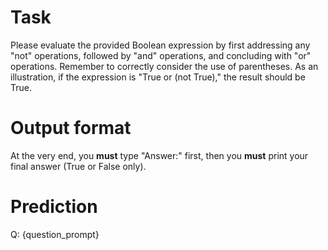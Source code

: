 # Task
Please evaluate the provided Boolean expression by first addressing any "not" operations, followed by "and" operations, and concluding with "or" operations. Remember to correctly consider the use of parentheses. As an illustration, if the expression is "True or (not True)," the result should be True.

# Output format
At the very end, you **must** type "Answer:" first, then you **must** print your final answer (True or False only).

# Prediction
Q: {question_prompt}